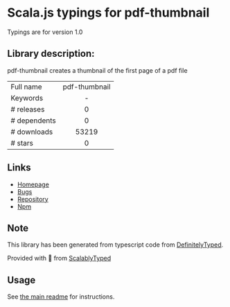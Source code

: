 
# Scala.js typings for pdf-thumbnail

Typings are for version 1.0

## Library description:
pdf-thumbnail creates a thumbnail of the first page of a pdf file

|                    |                 |
| ------------------ | :-------------: |
| Full name          | pdf-thumbnail |
| Keywords           | - |
| # releases         | 0 |
| # dependents       | 0 |
| # downloads        | 53219 |
| # stars            | 0 |

## Links
- [Homepage](https://github.com/nicoFuccella/pdf-thumbnail#readme)
- [Bugs](https://github.com/nicoFuccella/pdf-thumbnail/issues)
- [Repository](https://github.com/nicoFuccella/pdf-thumbnail)
- [Npm](https://www.npmjs.com/package/pdf-thumbnail)
    


## Note
This library has been generated from typescript code from [DefinitelyTyped](https://definitelytyped.org).

Provided with :purple_heart: from [ScalablyTyped](https://github.com/oyvindberg/ScalablyTyped)

## Usage
See [the main readme](../../readme.md) for instructions.


